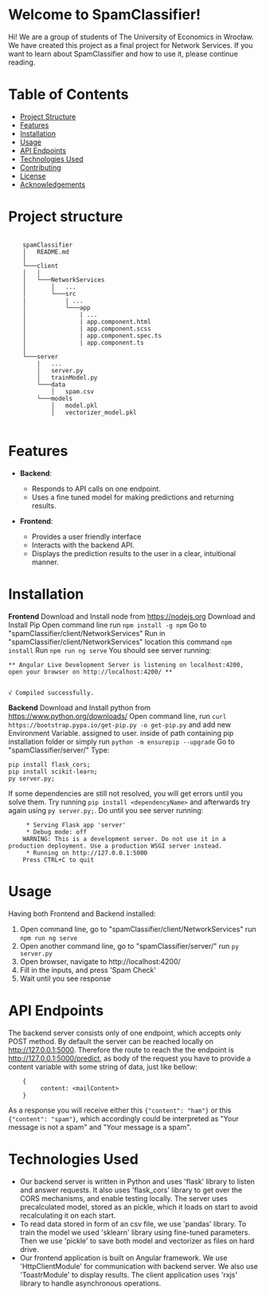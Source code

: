 # Welcome to SpamClassifier!

Hi! We are a group of students of The University of Economics in Wrocław. We have created this project as a final project for Network Services. If you want to learn about SpamClassifier and how to use it, please continue reading.

# Table of Contents

-   [Project Structure](#project-structure)
-   [Features](#features)
-   [Installation](#installation)
-   [Usage](#usage)
-   [API Endpoints](#api-endpoints)
-   [Technologies Used](#technologies-used)
-   [Contributing](#contributing)
-   [License](#license)
-   [Acknowledgements](#acknowledgements)

# Project structure
```

	spamClassifier
	│   README.md  
	│
	└───client
	│   │
	│   └───NetworkServices
	│       │   ...
	│       └───src
	|			| ...
	│		    └───app
	│		    	| ...
	│		    	| app.component.html
	│		    	| app.component.scss
	│		    	| app.component.spec.ts
	│		    	| app.component.ts
	│   
	└───server
		|	...
	    │   server.py
	    │   trainModel.py
		└───data
		    │   spam.csv
		└───models
		    │   model.pkl
		    │   vectorizer_model.pkl
    
```


# Features

-   **Backend**:
    -   Responds to API calls on one endpoint.
    -   Uses a fine tuned model for making predictions and returning results.

-   **Frontend**:
    -   Provides a user friendly interface
    -   Interacts with the backend API.
    -   Displays the prediction results to the user in a clear, intuitional manner.

# Installation

**Frontend**
Download and Install node from https://nodejs.org
Download and Install Pip
Open command line run `npm install -g npm`
Go to "spamClassifier/client/NetworkServices"
Run in "spamClassifier/client/NetworkServices" location this command `npm install`
Run `npm run ng serve`
You should see server running:
```
** Angular Live Development Server is listening on localhost:4200, open your browser on http://localhost:4200/ **


√ Compiled successfully.

```

**Backend**
Download and Install python from https://www.python.org/downloads/
Open command line, run `curl https://bootstrap.pypa.io/get-pip.py -o get-pip.py` and add new Environment Variable. assigned to user. inside of path containing pip installation folder or simply run `python -m ensurepip --upgrade`
Go to "spamClassifier/server/"
Type:
``` 
pip install flask_cors; 
pip install scikit-learn;
py server.py;
```
If some dependencies are still not resolved, you will get errors until you solve them. Try running `pip install <dependencyName>` and afterwards try again using `py server.py;`.  Do until you see server running:
```
	 * Serving Flask app 'server'
	 * Debug mode: off                                                                                                    
	WARNING: This is a development server. Do not use it in a production deployment. Use a production WSGI server instead.
	 * Running on http://127.0.0.1:5000                                                                                   
	Press CTRL+C to quit
```


# Usage

Having both Frontend and Backend installed:
1. Open command line, go to "spamClassifier/client/NetworkServices" run `npm run ng serve`
2. Open another command line, go to "spamClassifier/server/" run `py server.py`
3. Open browser, navigate to http://localhost:4200/
4. Fill in the inputs, and press 'Spam Check'
5. Wait until you see response

# API Endpoints

The backend server consists only of one endpoint, which accepts only POST method.
By default the server can be reached locally on http://127.0.0.1:5000. Therefore the route to reach the the endpoint is http://127.0.0.1:5000/predict, as body of the request you have to provide a content variable with some string of data, just like bellow:
```
	{
		 content: <mailContent>
	}
```
As a response you will receive either this `{"content": "ham"}` or this `{"content": "spam"}`, which accordingly could be interpreted as "Your message is not a spam" and "Your message is a spam".


# Technologies Used

- Our backend server is written in Python and uses 'flask' library to listen and answer requests. It also uses 'flask_cors' library to get over the CORS mechanisms, and enable testing locally. The server uses precalculated model, stored as an pickle, which it loads on start to avoid recalculating it on each start.
- To read data stored in form of an csv file, we use 'pandas' library. To train the model  we used 'sklearn' library using fine-tuned parameters. Then we use 'pickle' to save both model and vectorizer as files on hard drive.
- Our frontend application is built on Angular framework. We use 'HttpClientModule' for communication with backend server. We also use 'ToastrModule' to display results. The client application uses 'rxjs' library to handle asynchronous operations.